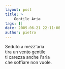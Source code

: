 ```yaml
---
layout: post
title: >
    Gentile Aria
tags: []
date: 2009-06-21 22:11:00
author: pietro
---
```

Seduto a mezz'aria<br/>tira un vento gentile<br/>ti carezza anche l'aria<br/>che soffiare non vuole.
